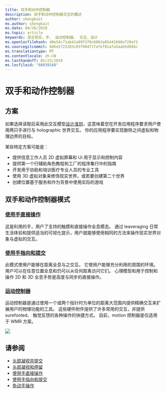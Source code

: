 ```yaml
---
title: 双手和动作控制器
description: 双手和动作控制器交互的概述
author: shengkait
ms.author: shengkait
ms.date: 04/26/2019
ms.topic: article
keywords: 混合现实，手、 运动控制器、 交互，设计
ms.openlocfilehash: d0e54c71ab42a09f2f9c6063a85441b98e729af1
ms.sourcegitcommit: 8d6e5723283c03f984f1fafef81afa5aab5d04bc
ms.translationtype: MT
ms.contentlocale: zh-CN
ms.lasthandoff: 05/23/2019
ms.locfileid: "66039168"
---
```

# <a name="hands-and-motion-controllers"></a>双手和动作控制器
## <a name="scenarios"></a>方案
如果选择读取后采用此交互模型[设计准则](interaction-fundamentals.md)，这意味着您在开发应用程序要求用户使用两只手进行与 holographic 世界交互。 你的应用程序要实现删除之间虚拟和物理边界的目标。

某些特定方案可能是：
* 提供信息工作人员 2D 虚拟屏幕和 Ui 用于显示和控制内容
* 提供第一个行辅助角色教程和工厂的程序集行中的指南
* 开发用于协助和培训医疗专业人员的专业工具  
* 使用 3D 虚拟对象来修饰现实世界，或若要创建第二个世界 
* 创建位置基于服务和作为背景中使用实际的游戏

## <a name="hands-and-motion-controllers-modalities"></a>双手和动作控制器模式
### <a name="direct-manipulation-with-handsdirect-manipulationmd"></a>[使用手直接操作](direct-manipulation.md)
这是利用的手，用户了支持的触摸和直接操作全息模态。 通过 leaveraging 日常生活体验和提供适当的可视化提示，用户就能够使用相同的方法来操作现实世界对象与虚拟的交互。   

### <a name="point-and-commit-with-handspoint-and-commitmd"></a>[使用手指向和提交](point-and-commit.md)
此模式使用户能够在距离全息与之交互。 它使用户能够充分利用的周围的环境。 用户可以在任意位置全息和仍可以从任何距离访问它们。 心理模型和用于控制和操作 2D 和 3D 全息手势是高度与同步的直接操作。

### <a name="motion-controllersmotion-controllersmd"></a>[运动控制器](motion-controllers.md)
运动控制器是通过使用一个或两个指针时为单位的距离大范围内提供精确交互来扩展用户的物理功能的工具。 这些硬件附件提供了许多常用的交互，并提供 surefooted、 触觉反馈的各种操作的快捷方式。 目前，motion 控制器是仅适用于 WMR 方案。 

![](images/Hands-and-controllers-720px.jpg)<br>

## <a name="see-also"></a>请参阅
* [头部凝视并提交](gaze-and-commit.md)
* [头部凝视和停留](gaze-and-dwell.md)
* [使用手直接操作](direct-manipulation.md)
* [使用手指向和提交](point-and-commit.md)
* [免动手操作](hands-free.md)
